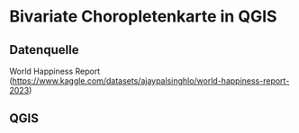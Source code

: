 # Bivariate Choropletenkarte in QGIS

## Datenquelle

World Happiness Report (https://www.kaggle.com/datasets/ajaypalsinghlo/world-happiness-report-2023)

## QGIS
